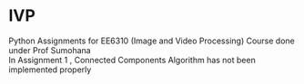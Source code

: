 # IVP
Python Assignments for EE6310 (Image and Video Processing) Course done under Prof Sumohana \
In Assignment 1 , Connected Components Algorithm has not been implemented properly
